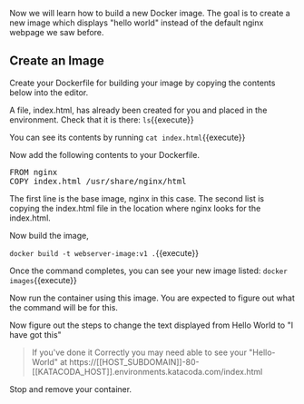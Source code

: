 Now we will learn how to build a new Docker image. The goal is to create a new image which displays "hello world" instead of the default nginx webpage we saw before. 


## Create an Image

Create your Dockerfile for building your image by copying the contents below into the editor.

A file, index.html, has already been created for you and placed in the environment. Check that it is there:
`ls`{{execute}}

You can see its contents by running
`cat index.html`{{execute}}

Now add the following contents to your Dockerfile. 

<pre class="file" data-filename="Dockerfile" data-target="replace">
FROM nginx
COPY index.html /usr/share/nginx/html
</pre>

The first line is the base image, nginx in this case. The second list is copying the index.html file in the location where nginx looks for the index.html. 

Now build the image, 

`docker build -t webserver-image:v1 .`{{execute}}


Once the command completes, you can see your new image listed:
`docker images`{{execute}}

Now run the container using this image. You are expected to figure out what the command will be for this. 

Now figure out the steps to change the text displayed from Hello World to "I have got this" 

>If you've done it Correctly you may need able to see your "Hello-World" at https://[[HOST_SUBDOMAIN]]-80-[[KATACODA_HOST]].environments.katacoda.com/index.html

Stop and remove your container. 

